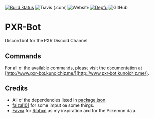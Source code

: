 [![Build Status](https://travis-ci.com/KunoichiZ/PXR-Bot.svg?token=qTv7Q7cSefqCStMArFcA&branch=master)](https://travis-ci.com/KunoichiZ/PXR-Bot) ![Travis (.com)](https://img.shields.io/travis/com/KunoichiZ/PXR-Bot.svg?logo=travis) ![Website](https://img.shields.io/website/https/www.pxr-bot.kunoichiz.me.svg?logo=vue.js) [![Depfu](https://badges.depfu.com/badges/50387fc63aa606a42520f049541a0e65/overview.svg)](https://depfu.com/repos/KunoichiZ/PXR-Bot?project_id=8179) ![GitHub](https://img.shields.io/github/license/KunoichiZ/PXR-Bot.svg)

# PXR-Bot
Discord bot for the PXR Discord Channel

## Commands
For all of the available commands, please visit the documentation at [http://www.pxr-bot.kunoichiz.me/](http://www.pxr-bot.kunoichiz.me/).

## Credits
* All of the dependencies listed in [package.json](./package.json).
* [faizal101](https://github.com/faizal101) for some imput on some things.
* [Favna](https://github.com/Favna) for [Ribbon](https://github.com/Favna/ribbon) as my inspiration and for the Pokemon data.